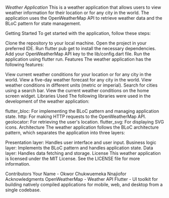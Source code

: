 *Weather Application*
This is a weather application that allows users to view weather information for their location or for any city in the world. The application uses the OpenWeatherMap API to retrieve weather data and the BLoC pattern for state management.

Getting Started
To get started with the application, follow these steps:

Clone the repository to your local machine.
Open the project in your preferred IDE.
Run flutter pub get to install the necessary dependencies.
Add your OpenWeatherMap API key to the lib/config.dart file.
Run the application using flutter run.
Features
The weather application has the following features:

View current weather conditions for your location or for any city in the world.
View a five-day weather forecast for any city in the world.
View weather conditions in different units (metric or imperial).
Search for cities using a search bar.
View the current weather conditions on the home screen widget.
Libraries Used
The following libraries were used in the development of the weather application:

flutter_bloc: For implementing the BLoC pattern and managing application state.
http: For making HTTP requests to the OpenWeatherMap API.
geolocator: For retrieving the user's location.
flutter_svg: For displaying SVG icons.
Architecture
The weather application follows the BLoC architecture pattern, which separates the application into three layers:

Presentation layer: Handles user interface and user input.
Business logic layer: Implements the BLoC pattern and handles application state.
Data layer: Handles data fetching and storage.
License
This weather application is licensed under the MIT License. See the LICENSE file for more information.

Contributors
Your Name - Okwor Chukwuemeka Nnajiofor
Acknowledgments
OpenWeatherMap - Weather API
Flutter - UI toolkit for building natively compiled applications for mobile, web, and desktop from a single codebase.


